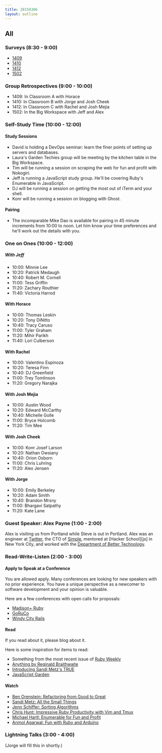 ```yaml
---
title: 20150306
layout: outline
---
```


## All

### Surveys (8:30 - 9:00)

* [1409](https://docs.google.com/a/casimircreative.com/forms/d/1aAwJ34ogTaIxC8NiUr_nhuoFtuLLx5uOWfMbXvblQzc/viewform)
* [1410](https://docs.google.com/a/casimircreative.com/forms/d/1L-wu6LBX2xwxtJShj69WsRvqugUlnRVENSeAGsqrw5g/viewform)
* [1412](https://docs.google.com/a/casimircreative.com/forms/d/1Ey7A1ka3cuZoxZcbyWAx3c7CUyxzdCfCUVFOq0bh00Y/viewform)
* [1502](https://docs.google.com/a/casimircreative.com/forms/d/1xzLnfkL9QlhhrkTGdIADRWMiR9T3hFnIbCYyptbrj4c/viewform)

### Group Retrospectives (9:00 - 10:00)

* 1409: In Classroom A with Horace
* 1410: In Classroom B with Jorge and Josh Cheek
* 1412: In Classroom C with Rachel and Josh Mejia
* 1502: In the Big Workspace with Jeff and Alex

### Self-Study Time (10:00 - 12:00)

#### Study Sessions

* David is holding a DevOps seminar: learn the finer points of setting up servers and databases.
* Laura's Garden Techies group will be meeting by the kitchen table in the Big Workspace.
* Tim will be running a session on scraping the web for fun and profit with Nokogiri.
* Jeff is running a JavaScript study group. He'll be covering Ruby's Enumerable in JavaScript.
* DJ will be running a session on getting the most out of iTerm and your shell.
* Konr will be running a session on blogging with Ghost.

#### Pairing

* The incomparable Mike Dao is available for pairing in 45 minute increments from 10:00 to noon. Let him know your time preferences and he'll work out the details with you.

### One on Ones (10:00 - 12:00)

##### With Jeff

* 10:00: Minnie Lee
* 10:20: Patrick Medaugh
* 10:40: Robert M. Cornell
* 11:00: Tess Griffin
* 11:20: Zachary Routhier
* 11:40: Victoria Harrod

#### With Horace

* 10:00: Thomas Leskin
* 10:20: Tony DiNitto
* 10:40: Tracy Caruso
* 11:00: Tyler Graham
* 11:20: Mihir Parikh
* 11:40: Lori Culberson

#### With Rachel

* 10:00: Valentino Espinoza
* 10:20: Teresa Finn
* 10:40: DJ Greenfield
* 11:00: Trey Tomlinson
* 11:20: Gregory Narajka

#### With Josh Mejia

* 10:00: Austin Wood
* 10:20: Edward McCarthy
* 10:40: Michelle Golle
* 11:00: Bryce Holcomb
* 11:20: Tim Mee

#### With Josh Cheek

* 10:00: Konr Josef Larson
* 10:20: Nathan Owsiany
* 10:40: Orion Osborn
* 11:00: Chris Luhring
* 11:20: Alex Jensen

#### With Jorge

* 10:00: Emily Berkeley
* 10:20: Adam Smith
* 10:40: Brandon Mrsny
* 11:00: Bhargavi Satpathy
* 11:20: Kate Lane

### Guest Speaker: Alex Payne (1:00 - 2:00)

Alex is visiting us from Portland while Steve is out in Portland. Alex was an engineer at [Twitter][], the CTO of [Simple][], mentored at [Hacker School][js] in New York City, and worked with the [Department of Better Technology][dbt].

[Twitter]: http://twitter.com/
[Simple]: https://www.simple.com/
[dbt]: http://dobt.co/
[hs]: https://www.hackerschool.com/

### Read-Write-Listen (2:00 - 3:00)

#### Apply to Speak at a Conference

You are allowed apply. Many conferences are looking for new speakers with no prior experience. You have a unique perspective as a newcomer to software development and your opinion is valuable.

Here are a few conferences with open calls for proposals:

* [Madison+ Ruby][mr]
* [GoRuCo][go]
* [Windy City Rails][wcr]

[go]: http://goruco.com/
[mr]: http://madisonpl.us/ruby/
[wcr]: http://www.windycityrails.org/

#### Read

If you read about it, please blog about it.

Here is some inspiration for items to read:

* Something from the most recent issue of [Ruby Weekly](http://rubyweekly.com/issues/233)
* [Anything by Reginald Braithwaite](http://raganwald.com/#words)
* [Introducing Sandi Metz's TRUE](http://designisrefactoring.com/2015/02/08/introducing-sandi-metz-true/)
* [JavaScript Garden](https://bonsaiden.github.io/JavaScript-Garden/)

#### Watch

* [Ben Orenstein:  Refactoring from Good to Great](https://www.youtube.com/watch?v=DC-pQPq0acs)
* [Sandi Metz:  All the Small Things](http://www.confreaks.com/videos/3358-railsconf-all-the-little-things)
* [Jenn Schiffer:  Sorting Algorithms](https://www.youtube.com/watch?v=uRyqlhjXYQI)
* [Chris Hunt: Impressive Ruby Productivity with Vim and Tmux](http://confreaks.tv/videos/larubyconf2013-impressive-ruby-productivity-with-vim-and-tmux)
* [Michael Hartl: Enumerable for Fun and Profit](http://confreaks.tv/videos/rubyconf2014-enumerable-for-fun-profit)
* [Anmol Agarwal: Fun with Ruby and Arduino](http://confreaks.tv/videos/gardencityrb2015-fun-with-ruby-and-arduino)

### Lightning Talks (3:00 - 4:00)

(Jorge will fill this in shortly.)
